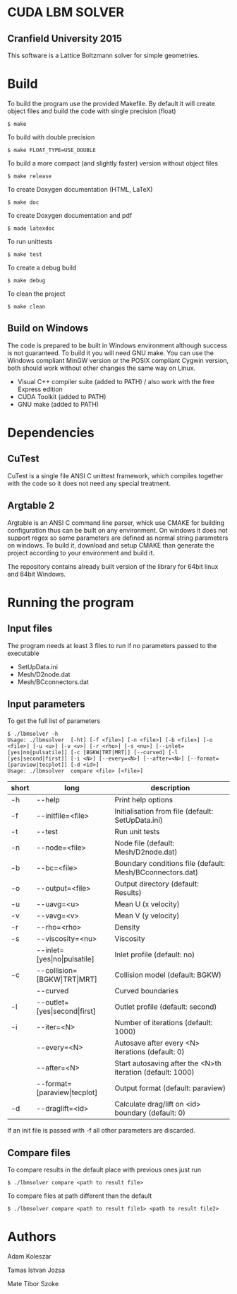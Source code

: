 # CUDA LBM SOLVER
## Cranfield University 2015
This software is a Lattice Boltzmann solver for simple geometries.

# Build
To build the program use the provided Makefile. By default it will create object files and build the code with single precision (float)

    $ make


To build with double precision

    $ make FLOAT_TYPE=USE_DOUBLE


To build a more compact (and slightly faster) version without object files

    $ make release


To create Doxygen documentation (HTML, LaTeX)

    $ make doc


To create Doxygen documentation and pdf

    $ made latexdoc


To run unittests

    $ make test


To create a debug build

    $ make debug


To clean the project

    $ make clean

## Build on Windows
The code is prepared to be built in Windows environment although success is not guaranteed. To build
it you will need GNU make. You can use the Windows compliant MinGW version or the POSIX compliant
Cygwin version, both should work without other changes the same way on Linux.
 * Visual C++ compiler suite (added to PATH) / also work with the free Express edition
 * CUDA Toolkit (added to PATH)
 * GNU make (added to PATH)

# Dependencies
## CuTest
CuTest is a single file ANSI C unittest framework, which compiles together with the code so it does
not need any special treatment.
## Argtable 2
Argtable is an ANSI C command line parser, whick use CMAKE for building configuration thus can be
built on any environment. On windows it does not support regex so some parameters are defined as
normal string parameters on windows. To build it, download and setup CMAKE than generate the
project according to your environment and build it.

The repository contains already built version of the library for 64bit linux and 64bit Windows.

# Running the program
## Input files
The program needs at least 3 files to run if no parameters passed to the executable
 * SetUpData.ini
 * Mesh/D2node.dat
 * Mesh/BCconnectors.dat

## Input parameters
To get the full list of parameters

    $ ./lbmsolver -h
    Usage: ./lbmsolver  [-ht] [-f <file>] [-n <file>] [-b <file>] [-o <file>] [-u <u>] [-v <v>] [-r <rho>] [-s <nu>] [--inlet=[yes|no|pulsatile]] [-c [BGKW|TRT|MRT]] [--curved] [-l [yes|second|first]] [-i <N>] [--every=<N>] [--after=<N>] [--format=[paraview|tecplot]] [-d <id>]
    Usage: ./lbmsolver  compare <file> [<file>]

| short | long                          | description                                                 |
|-------|-------------------------------|-------------------------------------------------------------|
| -h    | --help                        | Print help options                                          |
| -f    | --initfile=\<file\>           | Initialisation from file (default: SetUpData.ini)           |
| -t    | --test                        | Run unit tests                                              |
| -n    | --node=\<file\>               | Node file (default: Mesh/D2node.dat)                        |
| -b    | --bc=\<file\>                 | Boundary conditions file (default: Mesh/BCconnectors.dat)   |
| -o    | --output=\<file\>             | Output directory (default: Results)                         |
| -u    | --uavg=\<u\>                  | Mean U (x velocity)                                         |
| -v    | --vavg=\<v\>                  | Mean V (y velocity)                                         |
| -r    | --rho=\<rho\>                 | Density                                                     |
| -s    | --viscosity=\<nu\>            | Viscosity                                                   |
|       | --inlet=[yes\|no\|pulsatile]  | Inlet profile (default: no)                                 |
| -c    | --collision=[BGKW\|TRT\|MRT]  | Collision model (default: BGKW)                             |
|       | --curved                      | Curved boundaries                                           |
| -l    | --outlet=[yes\|second\|first] | Outlet profile (default: second)                            |
| -i    | --iter=\<N\>                  | Number of iterations (default: 1000)                        |
|       | --every=\<N\>                 | Autosave after every \<N\> iterations (default: 0)          |
|       | --after=\<N\>                 | Start autosaving after the \<N\>th iteration (default: 1000)|
|       | --format=[paraview\|tecplot]  | Output format (default: paraview)                           |
| -d    | --draglift=\<id\>             | Calculate drag/lift on \<id\> boundary (default: 0)         |

If an init file is passed with -f all other parameters are discarded.

## Compare files
To compare results in the default place with previous ones just run

    $ ./lbmsolver compare <path to result file>

To compare files at path different than the default

    $ ./lbmsolver compare <path to result file1> <path to result file2>

# Authors
Adam Koleszar

Tamas Istvan Jozsa

Mate Tibor Szoke